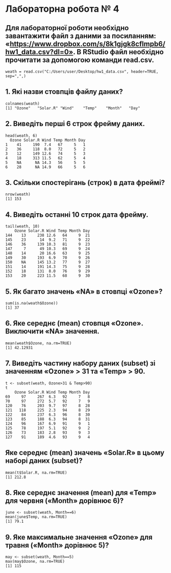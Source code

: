 # Лабораторна робота № 4
## Для лабораторної роботи необхідно завантажити файл з даними за посиланням: «https://www.dropbox.com/s/8k1gjgk8cflmpb6/hw1_data.csv?dl=0». В RStudio файл необхідно прочитати за допомогою команди read.csv.
```{R}
weath = read.csv("C:/Users/user/Desktop/hw1_data.csv", header=TRUE, sep=",",)
```
## 1. Які назви стовпців файлу даних?
```{R}
colnames(weath)
[1] "Ozone"   "Solar.R" "Wind"    "Temp"    "Month"   "Day" 
```
## 2. Виведіть перші 6 строк фрейму даних.
```{R}
head(weath, 6)
  Ozone Solar.R Wind Temp Month Day
1    41     190  7.4   67     5   1
2    36     118  8.0   72     5   2
3    12     149 12.6   74     5   3
4    18     313 11.5   62     5   4
5    NA      NA 14.3   56     5   5
6    28      NA 14.9   66     5   6
```
## 3. Скільки спостерігань (строк) в дата фреймі?
```{R}
nrow(weath)
[1] 153
```
## 4. Виведіть останні 10 строк дата фрейму.
```{R}
tail(weath, 10)
    Ozone Solar.R Wind Temp Month Day
144    13     238 12.6   64     9  21
145    23      14  9.2   71     9  22
146    36     139 10.3   81     9  23
147     7      49 10.3   69     9  24
148    14      20 16.6   63     9  25
149    30     193  6.9   70     9  26
150    NA     145 13.2   77     9  27
151    14     191 14.3   75     9  28
152    18     131  8.0   76     9  29
153    20     223 11.5   68     9  30
```
## 5. Як багато значень «NA» в стовпці «Ozone»?
```{R}
sum(is.na(weath$Ozone))
[1] 37
```
## 6. Яке середнє (mean) стовпця «Ozone». Виключити «NA» значення.
```{R}
mean(weath$Ozone, na.rm=TRUE)
[1] 42.12931
```
## 7. Виведіть частину набору даних (subset) зі значенням «Ozone» > 31 та «Temp» > 90. 
```{R}
t <- subset(weath, Ozone>31 & Temp>90)
t
    Ozone Solar.R Wind Temp Month Day
69     97     267  6.3   92     7   8
70     97     272  5.7   92     7   9
120    76     203  9.7   97     8  28
121   118     225  2.3   94     8  29
122    84     237  6.3   96     8  30
123    85     188  6.3   94     8  31
124    96     167  6.9   91     9   1
125    78     197  5.1   92     9   2
126    73     183  2.8   93     9   3
127    91     189  4.6   93     9   4
```
## Яке середнє (mean) значень «Solar.R» в цьому наборі даних (subset)?
```{R}
mean(t$Solar.R, na.rm=TRUE)
[1] 212.8
```
## 8. Яке середнє значення (mean) для «Temp» для червня («Month» дорівнює 6)?
```{R}
june <- subset(weath, Month==6)
mean(june$Temp, na.rm=TRUE)
[1] 79.1
```
## 9. Яке максимальне значення «Ozone» для травня («Month» дорівнює 5)?
```{R}
may <- subset(weath, Month==5)
max(may$Ozone, na.rm=TRUE)
[1] 115
```
